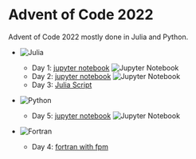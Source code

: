# Advent of Code 2022

Advent of Code 2022 mostly done in Julia and Python.

[Advent of Code]: https://adventofcode.com/


* ![Julia](https://img.shields.io/badge/-Julia-9558B2?style=for-the-badge&logo=julia&logoColor=white)
	* Day 1: [jupyter notebook](Day1/Day1.ipynb) ![Jupyter Notebook](https://img.shields.io/badge/jupyter-%23FA0F00.svg?style=for-the-badge&logo=jupyter&logoColor=white)
	* Day 2: [jupyter notebook](Day2/Day2.ipynb) ![Jupyter Notebook](https://img.shields.io/badge/jupyter-%23FA0F00.svg?style=for-the-badge&logo=jupyter&logoColor=white)
	* Day 3: [Julia Script](Day3/Day3.jl)
 
* ![Python](https://img.shields.io/badge/python-3670A0?style=for-the-badge&logo=python&logoColor=ffdd54)
    * Day 5: [jupyter notebook](Day5/Day5.ipynb) ![Jupyter Notebook](https://img.shields.io/badge/jupyter-%23FA0F00.svg?style=for-the-badge&logo=jupyter&logoColor=white)

* ![Fortran](https://img.shields.io/badge/Fortran-%23734F96.svg?style=for-the-badge&logo=fortran&logoColor=white)
	* Day 4: [fortran with fpm](Day4/) 




